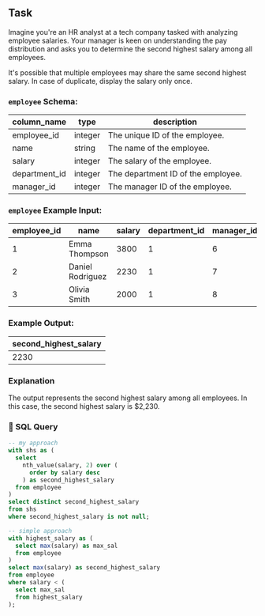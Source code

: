 ## Task

Imagine you're an HR analyst at a tech company tasked with analyzing employee salaries. 
Your manager is keen on understanding the pay distribution and asks you to determine the second highest salary among all employees.

It's possible that multiple employees may share the same second highest salary. In case of duplicate, display the salary only once.

### `employee` Schema:

| column_name   | type     | description                          |
|---------------|----------|--------------------------------------|
| employee_id   | integer  | The unique ID of the employee.       |
| name          | string   | The name of the employee.            |
| salary        | integer  | The salary of the employee.          |
| department_id | integer  | The department ID of the employee.   |
| manager_id    | integer  | The manager ID of the employee.      |

### `employee` Example Input:

| employee_id | name             | salary | department_id | manager_id |
|-------------|------------------|--------|---------------|------------|
| 1           | Emma Thompson    | 3800   | 1             | 6          |
| 2           | Daniel Rodriguez | 2230   | 1             | 7          |
| 3           | Olivia Smith     | 2000   | 1             | 8          |

### Example Output:

| second_highest_salary |
|-----------------------|
| 2230                  |

### Explanation

The output represents the second highest salary among all employees. In this case, the second highest salary is $2,230.

### 🧮 SQL Query

```sql
-- my approach
with shs as (
  select 
    nth_value(salary, 2) over (
      order by salary desc
    ) as second_highest_salary
  from employee
)
select distinct second_highest_salary
from shs
where second_highest_salary is not null;

-- simple approach 
with highest_salary as (
  select max(salary) as max_sal
  from employee
)
select max(salary) as second_highest_salary
from employee
where salary < (
  select max_sal
  from highest_salary
);
```
